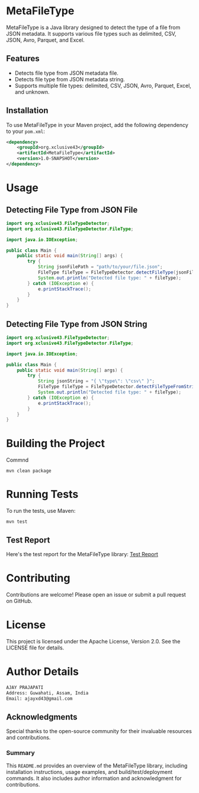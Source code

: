 # MetaFileType
MetaFileType is a Java library designed to detect the type of a file from JSON metadata. It supports various file types such as delimited, CSV, JSON, Avro, Parquet, and Excel.

## Features
- Detects file type from JSON metadata file.
- Detects file type from JSON metadata string.
- Supports multiple file types: delimited, CSV, JSON, Avro, Parquet, Excel, and unknown.

## Installation
To use MetaFileType in your Maven project, add the following dependency to your `pom.xml`:

```xml
<dependency>
    <groupId>org.xclusive43</groupId>
    <artifactId>MetaFileType</artifactId>
    <version>1.0-SNAPSHOT</version>
</dependency>
```
# Usage
## Detecting File Type from JSON File
```java
import org.xclusive43.FileTypeDetector;
import org.xclusive43.FileTypeDetector.FileType;

import java.io.IOException;

public class Main {
    public static void main(String[] args) {
        try {
            String jsonFilePath = "path/to/your/file.json";
            FileType fileType = FileTypeDetector.detectFileType(jsonFilePath);
            System.out.println("Detected file type: " + fileType);
        } catch (IOException e) {
            e.printStackTrace();
        }
    }
}
```

## Detecting File Type from JSON String
```java
import org.xclusive43.FileTypeDetector;
import org.xclusive43.FileTypeDetector.FileType;

import java.io.IOException;

public class Main {
    public static void main(String[] args) {
        try {
            String jsonString = "{ \"type\": \"csv\" }";
            FileType fileType = FileTypeDetector.detectFileTypeFromString(jsonString);
            System.out.println("Detected file type: " + fileType);
        } catch (IOException e) {
            e.printStackTrace();
        }
    }
}

```

# Building the Project
Commnd
```shell
mvn clean package
```

# Running Tests
To run the tests, use Maven:
```shell
mvn test
```
## Test Report
Here's the test report for the MetaFileType library:
[Test Report](MetaFileType_Detector)

# Contributing
Contributions are welcome! Please open an issue or submit a pull request on GitHub.

# License
This project is licensed under the Apache License, Version 2.0. See the LICENSE file for details.

# Author Details
```html
AJAY PRAJAPATI
Address: Guwahati, Assam, India
Email: ajayxd43@gmail.com 
```
## Acknowledgments
Special thanks to the open-source community for their invaluable resources and contributions.

### Summary
This `README.md` provides an overview of the MetaFileType library, including installation instructions, usage examples, and build/test/deployment commands. It also includes author information and acknowledgment for contributions.
